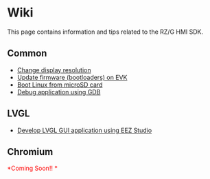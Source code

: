 # Wiki

This page contains information and tips related to the RZ/G HMI SDK.

## Common

* [Change display resolution](./common_change-display-resolution.md)
* [Update firmware (bootloaders) on EVK](./common_update-firmware.md)
* [Boot Linux from microSD card](./common_boot-linux-from-sd.md)
* [Debug application using GDB](./common_debug-application-with-gdb.md)

## LVGL

* [Develop LVGL GUI application using EEZ Studio](./lvgl_develop-gui-using-eez-studio.md)

## Chromium

<font color="red">*Coming Soon!! *</font>

